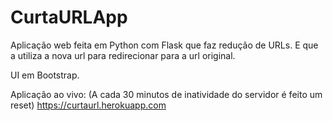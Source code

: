 # CurtaURLApp

Aplicação web feita em Python com Flask que faz redução de URLs. E que a utiliza a nova url para redirecionar para a url original.

UI em Bootstrap.

Aplicação ao vivo: (A cada 30 minutos de inatividade do servidor é feito um reset) 
https://curtaurl.herokuapp.com
